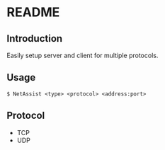 # README

## Introduction

Easily setup server and client for multiple protocols.

## Usage

```shell
$ NetAssist <type> <protocol> <address:port>
```

## Protocol

- TCP
- UDP
